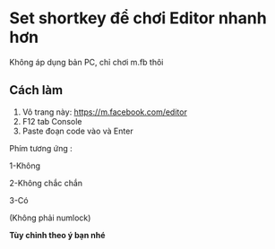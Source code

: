 # Set shortkey để chơi Editor nhanh hơn
Không áp dụng bản PC, chỉ chơi m.fb thôi
## Cách làm
1. Vô trang này: https://m.facebook.com/editor
2. F12 tab Console
3. Paste đoạn code vào và Enter

Phím tương ứng :

1-Không

2-Không chắc chắn

3-Có

(Không phải numlock)

**Tùy chỉnh theo ý bạn nhé**
